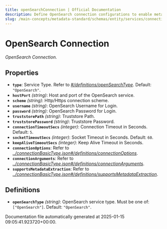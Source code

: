 ```yaml
---
title: openSearchConnection | Official Documentation
description: Define OpenSearch connection configurations to enable metadata search and indexing with scalable, reliable search operations.
slug: /main-concepts/metadata-standard/schemas/entity/services/connections/search/opensearchconnection
---
```


# OpenSearch Connection

*OpenSearch Connection.*

## Properties

- **`type`**: Service Type. Refer to *[#/definitions/openSearchType](#definitions/openSearchType)*. Default: `"OpenSearch"`.
- **`hostPort`** *(string)*: Host and port of the OpenSearch service.
- **`scheme`** *(string)*: Http/Https connection scheme.
- **`username`** *(string)*: OpenSearch Username for Login.
- **`password`** *(string)*: OpenSearch Password for Login.
- **`truststorePath`** *(string)*: Truststore Path.
- **`truststorePassword`** *(string)*: Truststore Password.
- **`connectionTimeoutSecs`** *(integer)*: Connection Timeout in Seconds. Default: `5`.
- **`socketTimeoutSecs`** *(integer)*: Socket Timeout in Seconds. Default: `60`.
- **`keepAliveTimeoutSecs`** *(integer)*: Keep Alive Timeout in Seconds.
- **`connectionOptions`**: Refer to *[../connectionBasicType.json#/definitions/connectionOptions](#/connectionBasicType.json#/definitions/connectionOptions)*.
- **`connectionArguments`**: Refer to *[../connectionBasicType.json#/definitions/connectionArguments](#/connectionBasicType.json#/definitions/connectionArguments)*.
- **`supportsMetadataExtraction`**: Refer to *[../connectionBasicType.json#/definitions/supportsMetadataExtraction](#/connectionBasicType.json#/definitions/supportsMetadataExtraction)*.
## Definitions

- **`openSearchType`** *(string)*: OpenSearch service type. Must be one of: `["OpenSearch"]`. Default: `"OpenSearch"`.


Documentation file automatically generated at 2025-01-15 09:05:41.923720+00:00.
